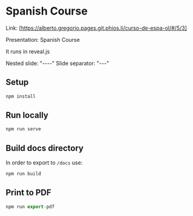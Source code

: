 # Spanish Course

Link: [https://alberto.gregorio.pages.git.phios.li/curso-de-espa-ol/#/5/3]

Presentation: Spanish Course

It runs in reveal.js

Nested slide: "----"
Slide separator: "---"

## Setup

```js
npm install
```

## Run locally

```js
npm run serve
```



## Build docs directory

In order to export to `/docs` use:

```js
npm run build
```

## Print to PDF

```js
npm run export-pdf
```
